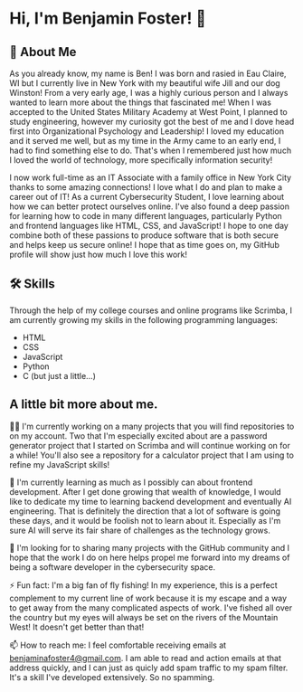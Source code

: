 
# Hi, I'm Benjamin Foster! 👋


## 🚀 About Me
As you already know, my name is Ben! I was born and rasied in Eau Claire, WI but I currently live in New York with my beautiful wife Jill and our dog Winston! From a very early age, I was a highly curious person and I always wanted to learn more about the things that fascinated me! When I was accepted to the United States Military Academy at West Point, I planned to study engineering, however my curiosity got the best of me and I dove head first into Organizational Psychology and Leadership! I loved my education and it served me well, but as my time in the Army came to an early end, I had to find something else to do. That's when I remembered just how much I loved the world of technology, more specifically information security!

I now work full-time as an IT Associate with a family office in New York City thanks to some amazing connections! I love what I do and plan to make a career out of IT! As a current Cybersecurity Student, I love learning about how we can better protect ourselves online. I've also found a deep passion for learning how to code in many different languages, particularly Python and frontend languages like HTML, CSS, and JavaScript! I hope to one day combine both of these passions to produce software that is both secure and helps keep us secure online! I hope that as time goes on, my GitHub profile will show just how much I love this work!


## 🛠 Skills
Through the help of my college courses and online programs like Scrimba, I am currently growing my skills in the following programming languages:
- HTML
- CSS
- JavaScript
- Python
- C (but just a little...)


## A little bit more about me.
👩‍💻 I'm currently working on a many projects that you will find repositories to on my account. Two that I'm especially excited about are a password generator project that I started on Scrimba and will continue working on for a while! You'll also see a repository for a calculator project that I am using to refine my JavaScript skills!

🧠 I'm currently learning as much as I possibly can about frontend development. After I get done growing that wealth of knowledge, I would like to dedicate my time to learning backend development and eventually AI engineering. That is definitely the direction that a lot of software is going these days, and it would be foolish not to learn about it. Especially as I'm sure AI will serve its fair share of challenges as the technology grows.

🤔 I'm looking for to sharing many projects with the GitHub community and I hope that the work I do on here helps propel me forward into my dreams of being a software developer in the cybersecurity space.

⚡️ Fun fact: I'm a big fan of fly fishing! In my experience, this is a perfect complement to my current line of work because it is my escape and a way to get away from the many complicated aspects of work. I've fished all over the country but my eyes will always be set on the rivers of the Mountain West! It doesn't get better than that!

📫 How to reach me: I feel comfortable receiving emails at benjaminafoster4@gmail.com. I am able to read and action emails at that address quickly, and I can just as quicly add spam traffic to my spam filter. It's a skill I've developed extensively. So no spamming.
